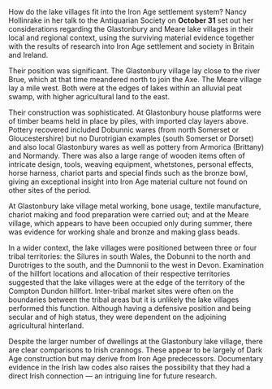 How do the lake villages fit into the Iron Age settlement system?
Nancy Hollinrake in her talk to the Antiquarian Society on **October
31** set out her considerations regarding the Glastonbury and Meare lake
villages in their local and regional context, using the surviving
material evidence together with the results of research into Iron Age
settlement and society in Britain and Ireland.

Their position was significant. The Glastonbury village lay close to the
river Brue, which at that time meandered north to join the Axe. The
Meare village lay a mile west. Both were at the edges of lakes within an
alluvial peat swamp, with higher agricultural land to the east.

Their construction was sophisticated. At Glastonbury house platforms
were of timber beams held in place by piles, with imported clay layers
above. Pottery recovered included Dobunnic wares (from north Somerset or
Gloucestershire) but no Durotrigian examples (south Somerset or Dorset)
and also local Glastonbury wares as well as pottery from Armorica
(Brittany) and Normandy. There was also a large range of wooden items
often of intricate design, tools, weaving equipment, whetstones,
personal effects, horse harness, chariot parts and special finds such as
the bronze bowl, giving an exceptional insight into Iron Age material
culture not found on other sites of the period.

At Glastonbury lake village metal working, bone usage, textile
manufacture, chariot making and food preparation were carried out; and
at the Meare village, which appears to have been occupied only during
summer, there was evidence for working shale and bronze and making glass
beads.

In a wider context, the lake villages were positioned between three or
four tribal territories: the Silures in south Wales, the Dobunni to the
north and Durotriges to the south, and the Dumnonii to the west in
Devon. Examination of the hillfort locations and allocation of their
respective territories suggested that the lake villages were at the edge
of the territory of the Compton Dundon hillfort. Inter-tribal market
sites were often on the boundaries between the tribal areas but it is
unlikely the lake villages performed this function. Although having a
defensive position and being secular and of high status, they were
dependent on the adjoining agricultural hinterland.

Despite the larger number of dwellings at the Glastonbury lake village,
there are clear comparisons to Irish crannogs. These appear to be
largely of Dark Age construction but may derive from Iron Age
predecessors. Documentary evidence in the Irish law codes also raises
the possibility that they had a direct Irish connection — an intriguing
line for future research.
